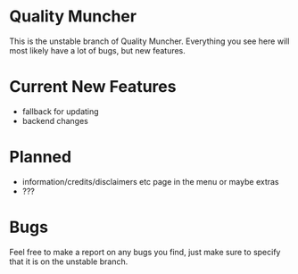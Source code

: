 # Quality Muncher

This is the unstable branch of Quality Muncher. Everything you see here will most likely have a lot of bugs, but new features.

# Current New Features

 - fallback for updating
 - backend changes

# Planned

 - information/credits/disclaimers etc page in the menu or maybe extras
 - ???

# Bugs

Feel free to make a report on any bugs you find, just make sure to specify that it is on the unstable branch.